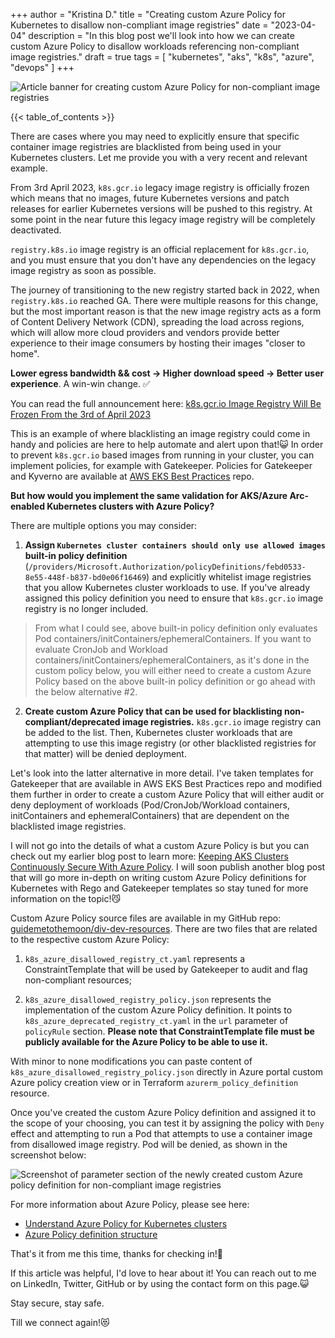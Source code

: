 +++
author = "Kristina D."
title = "Creating custom Azure Policy for Kubernetes to disallow non-compliant image registries"
date = "2023-04-04"
description = "In this blog post we'll look into how we can create custom Azure Policy to disallow workloads referencing non-compliant image registries."
draft = true
tags = [
    "kubernetes",
    "aks",
    "k8s",
    "azure",
    "devops"
]
+++

![Article banner for creating custom Azure Policy for non-compliant image registries](../../images/k8s_registry_azpolicy/k8s_deprecated_registry_azpolicy_banner.png)

{{< table_of_contents >}}

There are cases where you may need to explicitly ensure that specific container image registries are blacklisted from being used in your Kubernetes clusters. Let me provide you with a very recent and relevant example.

From 3rd April 2023, ```k8s.gcr.io``` legacy image registry is officially frozen which means that no images, future Kubernetes versions and patch releases for earlier Kubernetes versions will be pushed to this registry. At some point in the near future this legacy image registry will be completely deactivated.

```registry.k8s.io``` image registry is an official replacement for ```k8s.gcr.io```, and you must ensure that you don't have any dependencies on the legacy image registry as soon as possible.

The journey of transitioning to the new registry started back in 2022, when ```registry.k8s.io``` reached GA. There were multiple reasons for this change, but the most important reason is that the new image registry acts as a form of Content Delivery Network (CDN), spreading the load across regions, which will allow more cloud providers and vendors provide better experience to their image consumers by hosting their images "closer to home". 

**Lower egress bandwidth && cost -> Higher download speed -> Better user experience**. A win-win change. ✅ 

You can read the full announcement here: [k8s.gcr.io Image Registry Will Be Frozen From the 3rd of April 2023](https://kubernetes.io/blog/2023/02/06/k8s-gcr-io-freeze-announcement/)

This is an example of where blacklisting an image registry could come in handy and policies are here to help automate and alert upon that!😺 In order to prevent ```k8s.gcr.io``` based images from running in your cluster, you can implement policies, for example with Gatekeeper. Policies for Gatekeeper and Kyverno are available at [AWS EKS Best Practices](https://github.com/aws/aws-eks-best-practices/tree/master/policies/k8s-registry-deprecation) repo.

**But how would you implement the same validation for AKS/Azure Arc-enabled Kubernetes clusters with Azure Policy?**

There are multiple options you may consider:

1. **Assign ```Kubernetes cluster containers should only use allowed images``` built-in policy definition** (```/providers/Microsoft.Authorization/policyDefinitions/febd0533-8e55-448f-b837-bd0e06f16469```) and explicitly whitelist image registries that you allow Kubernetes cluster workloads to use. If you've already assigned this policy definition you need to ensure that ```k8s.gcr.io``` image registry is no longer included. 

> From what I could see, above built-in policy definition only evaluates Pod containers/initContainers/ephemeralContainers. If you want to evaluate CronJob and Workload containers/initContainers/ephemeralContainers, as it's done in the custom policy below, you will either need to create a custom Azure Policy based on the above built-in policy definition or go ahead with the below alternative #2.

2. **Create custom Azure Policy that can be used for blacklisting non-compliant/deprecated image registries.** ```k8s.gcr.io``` image registry can be added to the list. Then, Kubernetes cluster workloads that are attempting to use this image registry (or other blacklisted registries for that matter) will be denied deployment. 

Let's look into the latter alternative in more detail. I've taken templates for Gatekeeper that are available in AWS EKS Best Practices repo and modified them further in order to create a custom Azure Policy that will either audit or deny deployment of workloads (Pod/CronJob/Workload containers, initContainers and ephemeralContainers) that are dependent on the blacklisted image registries.

I will not go into the details of what a custom Azure Policy is but you can check out my earlier blog post to learn more: [Keeping AKS Clusters Continuously Secure With Azure Policy](https://kristhecodingunicorn.com/post/aks_azure_policy/). I will soon publish another blog post that will go more in-depth on writing custom Azure Policy definitions for Kubernetes with Rego and Gatekeeper templates so stay tuned for more information on the topic!😼

Custom Azure Policy source files are available in my GitHub repo: [guidemetothemoon/div-dev-resources](https://github.com/guidemetothemoon/div-dev-resources/tree/main/help-resources/kubernetes/azure-policy/k8s_disallowed_image_registries). There are two files that are related to the respective custom Azure Policy:

1. ```k8s_azure_disallowed_registry_ct.yaml``` represents a ConstraintTemplate that will be used by Gatekeeper to audit and flag non-compliant resources;

2. ```k8s_azure_disallowed_registry_policy.json``` represents the implementation of the custom Azure Policy definition. It points to ```k8s_azure_deprecated_registry_ct.yaml``` in the ```url``` parameter of ```policyRule``` section. **Please note that ConstraintTemplate file must be publicly available for the Azure Policy to be able to use it.**

With minor to none modifications you can paste content of ```k8s_azure_disallowed_registry_policy.json``` directly in Azure portal custom Azure policy creation view or in Terraform ```azurerm_policy_definition``` resource.

Once you've created the custom Azure Policy definition and assigned it to the scope of your choosing, you can test it by assigning the policy with ```Deny``` effect and attempting to run a Pod that attempts to use a container image from disallowed image registry. Pod will be denied, as shown in the screenshot below:

![Screenshot of parameter section of the newly created custom Azure policy definition for non-compliant image registries](../../images/k8s_registry_azpolicy/k8s_registry_azpolicy_params.png)


For more information about Azure Policy, please see here: 

* [Understand Azure Policy for Kubernetes clusters](https://learn.microsoft.com/en-us/azure/governance/policy/concepts/policy-for-kubernetes)
* [Azure Policy definition structure](https://learn.microsoft.com/en-us/azure/governance/policy/concepts/definition-structure)

That's it from me this time, thanks for checking in!💖

If this article was helpful, I'd love to hear about it! You can reach out to me on LinkedIn, Twitter, GitHub or by using the contact form on this page.😺

Stay secure, stay safe.

Till we connect again!😻